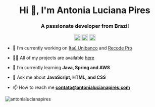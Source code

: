 <h1 align="center">Hi 👋, I'm Antonia Luciana Pires</h1>
<h3 align="center">A passionate developer from Brazil </h3>

<p align="center">
<a href="https://linkedin.com/in/antonialucianapires" target="blank">
<img align="center" src="https://cdn.jsdelivr.net/npm/simple-icons@3.0.1/icons/linkedin.svg" alt="antonialucianapires" height="20" width="20" /></a>
<a href="https://stackoverflow.com/antonialucianapires" target="blank"><img align="center" src="https://cdn.jsdelivr.net/npm/simple-icons@3.0.1/icons/stackoverflow.svg" alt="antonialucianapires" height="20" width="20" /></a>
<a href="https://instagram.com/antonialucianapires" target="blank"><img align="center" src="https://cdn.jsdelivr.net/npm/simple-icons@3.0.1/icons/instagram.svg" alt="antonialucianapires" height="20" width="20" /></a>
</p>


- 🔭 I’m currently working on [Itaú Unibanco](https://www.itau.com.br/) and [Recode Pro](https://www.recodepro.org.br/)

- 👨‍💻 All of my projects are available [here](https://github.com/antonialucianapires/)

- 🌱 I’m currently learning **Java, Spring and AWS**

- 💬 Ask me about **JavaScript, HTML, and CSS**

- 📫 How to reach me **contato@antonialucianapires.com**

<img src="https://github-readme-stats.vercel.app/api?username=antonialucianapires&show_icons=true" alt="antonialucianapires" /> </p>

<!--
**antonialucianapires** is a ✨ _special_ ✨ repository because its `README.md` (this file) appears on your GitHub profile.

Here are some ideas to get you started:

- 🔭 I’m currently working on ...
- 🌱 I’m currently learning ...
- 👯 I’m looking to collaborate on ...
- 🤔 I’m looking for help with ...
- 💬 Ask me about ...
- 📫 How to reach me: ...
- 😄 Pronouns: ...
- ⚡ Fun fact: ...
-->
